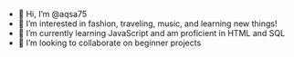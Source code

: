 - 👋 Hi, I’m @aqsa75
- 👀 I’m interested in fashion, traveling, music, and learning new things!
- 🌱 I’m currently learning JavaScript and am proficient in HTML and SQL
- 💞️ I’m looking to collaborate on beginner projects


<!---
aqsa75/aqsa75 is a ✨ special ✨ repository because its `README.md` (this file) appears on your GitHub profile.
You can click the Preview link to take a look at your changes.
--->
